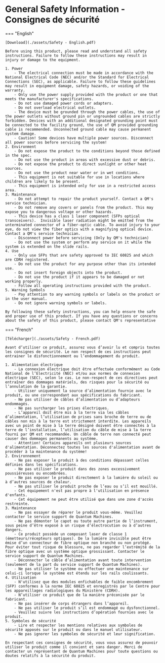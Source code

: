 # General Safety Information - Consignes de sécurité

=== "English"

    [Download](./assets/Safety - English.pdf)
    
    Before using this product, please read and understand all safety instructions. Failure to follow these instructions may result in injury or damage to the equipment.

    1. Power
        - The electrical connection must be made in accordance with the National Electrical Code (NEC) and/or the Standard for Electrical Connections (SEC), as applicable. Failure to follow these guidelines may result in equipment damage, safety hazards, or voiding of the warranty.
        - Only use the power supply provided with the product or one that meets the manufacturer's specifications.
        - Do not use damaged power cords or adapters.
        - Do not overload electrical outlets.
        - The device must be grounded through the power cables, the use of the power outlets without ground pin or ungrounded cables are strictly forbidden. Devices with an additional designated grounding point must be connected to the facility ground, the use of QM provided grounding cable is recommended. Unconnected ground cable may cause permanent system damage.
        - Caution! Some devices have multiple power sources. Disconnect all power sources before servicing the system!
    2. Environment
        - Do not expose the product to the conditions beyond those defined in the spec.
        - Do not use the product in areas with excessive dust or debris.
        - Do not expose the product to direct sunlight or other heat sources.
        - Do not use the product near water or in wet conditions.
        - This equipment is not suitable for use in locations where children are likely to be present.
        - This equipment is intended only for use in a restricted access area.
    3. Maintenance
        - Do not attempt to repair the product yourself. Contact a QM's service technician.
        - Do not remove any covers or panels from the product. This may expose you to dangerous voltage or other hazards.
        - This device has a class 1 laser component (SFPs optical transceivers).  Invisible laser radiation might be emitted from the unterminated connector of a fiber-optic cable. To avoid injury to your eye, do not view the fiber optics with a magnifying optical device. Contact a QM's service technician.
        - Disconnect power before servicing (Only by QM's technician)
        - Do not use the system or perform any service on it while the system is extended on the slide rails.
    4. Use
        - Only use SFPs that are safety approved to IEC 60825 and which are CDRH registered.
        - Do not use the product for any purpose other than its intended use.
        - Do not insert foreign objects into the product.
        - Do not use the product if it appears to be damaged or not working properly.
        - Follow all operating instructions provided with the product.
    5. Warning Symbols
        - Pay attention to any warning symbols or labels on the product or in the user manual.
        - Do not ignore warning symbols or labels.

    By following these safety instructions, you can help ensure the safe and proper use of this product. If you have any questions or concerns about the safety of this product, please contact QM's representative

=== "French"

    [Télécharger](./assets/Safety - French.pdf)

    Avant d’utiliser ce produit, assurez vous d’avoir lu et compris toutes les consignes de sécurité. Le non respect de ces instructions peut entrainer le disfonctionnement ou l’endommagement du produit.

    1. Alimentation électrique
        - La connexion électrique doit être effectuée conformément au Code National de l’Electricité (NEC) et/ou aux normes de connexion électrique (SEC), selon le cas. Le non-respect de ces directives peut entraîner des dommages matériels, des risques pour la sécurité ou l’annulation de la garantie.
        - Utiliser uniquement la source d’alimentation fournie avec le produit, ou une correspondant aux spécifications du fabricant.
        - Ne pas utiliser de câbles d’alimentation ou d’adapteurs endommagés.
        - Ne pas surcharger les prises électriques.
        - L’appareil doit être mis à la terre via les câbles d’alimentation, l’utilisation de prises sans broche de terre ou de câbles non mis à la terre est strictement interdite. Les appareils avec un point de mise à la terre désigné doivent être connectés à la terre de l’installation, l’utilisation du câble de mise à la terre fourni par QM est recommandée. Un câble de terre non connecté peut causer des dommages permanents au système.
        - Attention! Certains appareils ont plusieurs sources d'alimentation. Déconnectez toutes les sources d'alimentation avant de procéder à la maintenance du système!
    2. Environnement
        - Ne pas exposer le produit à des conditions dépassant celles définies dans les spécifications.
        - Ne pas utiliser le produit dans des zones excessivement poussiéreuses ou encombrées.
        - Ne pas exposer le produit directement à la lumière du soleil ou à d’autres sources de chaleur.
        - Ne pas utiliser le produit proche de l’eau ou s’il est mouillé.
        - Cet équipement n'est pas propre à l'utilisation en présence d'enfants.
        - Cet équipement ne peut être utilisé que dans une zone d'accès restreinte.
    3. Maintenance
        - Ne pas essayer de réparer le produit vous-même. Veuillez contacter le service support de Quantum Machines.
        - Ne pas démonter le capot ou toute autre partie de l’instrument, sous peine d’être exposé à un risque d’électrocution ou à d’autres dangers.
        - Ce produit possède un composant laser de classe 1 (émetteurs/récepteurs optiques). De la lumière invisible peut être émise d’un connecteur de fibre optique non branché ou non protégé. Pour éviter tout risque de blessure, ne pas regarder l’extrémité de la fibre optique avec un système optique grossissant. Contacter le service support de Quantum Machines.
        - Déconnecter le câble d’alimentation avant toute intervention (seulement de la part du service support de Quantum Machines).
        - Ne pas utiliser le système ou effectuer une maintenance sur celui-ci lorsque le système est étendu sur les rails coulissants.
    4. Utilisation
        - N'utilisez que des modules enfichables de faible encombrement (SFP) conformes à la norme IEC 60825 et enregistrés par le Centre pour les appareillages radiologiques du Ministère (CDRH).
        - N’utiliser ce produit que de la manière préconisée par le fabricant.
        - Ne pas insérer de corps étrangers dans l’appareil.
        - Ne pas utiliser le produit s’il est endommagé ou dysfonctionnel.
        - Veuillez suivre les instructions d’opération fournies avec le produit.
    5. Symboles de sécurité
        - Lire et respecter les mentions relatives aux symboles de sécurité apposés sur le produit ou dans le manuel utilisateur.
        - Ne pas ignorer les symboles de sécurité et leur signification.

    En respectant ces consignes de sécurité, vous vous assurez de pouvoir utiliser le produit comme il convient et sans danger. Merci de contacter un représentant de Quantum Machines pour toute questions ou doutes relatifs à la sécurité du produit.